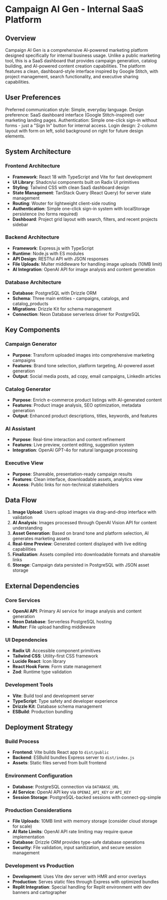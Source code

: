 # Campaign AI Gen - Internal SaaS Platform

## Overview

Campaign AI Gen is a comprehensive AI-powered marketing platform designed specifically for internal business usage. Unlike a public marketing tool, this is a SaaS dashboard that provides campaign generation, catalog building, and AI-powered content creation capabilities. The platform features a clean, dashboard-style interface inspired by Google Stitch, with project management, search functionality, and executive sharing capabilities.

## User Preferences

Preferred communication style: Simple, everyday language.
Design preference: SaaS dashboard interface (Google Stitch-inspired) over marketing landing pages.
Authentication: Simple one-click sign-in without forms - just a "Sign In" button for internal access.
Login design: 2-column layout with form on left, solid background on right for future design elements.

## System Architecture

### Frontend Architecture
- **Framework**: React 18 with TypeScript and Vite for fast development
- **UI Library**: Shadcn/ui components built on Radix UI primitives
- **Styling**: Tailwind CSS with clean SaaS dashboard design
- **State Management**: TanStack Query (React Query) for server state management
- **Routing**: Wouter for lightweight client-side routing
- **Authentication**: Simple one-click sign-in system with localStorage persistence (no forms required)
- **Dashboard**: Project grid layout with search, filters, and recent projects sidebar

### Backend Architecture
- **Framework**: Express.js with TypeScript
- **Runtime**: Node.js with ES modules
- **API Design**: RESTful API with JSON responses
- **File Uploads**: Multer middleware for handling image uploads (10MB limit)
- **AI Integration**: OpenAI API for image analysis and content generation

### Database Architecture
- **Database**: PostgreSQL with Drizzle ORM
- **Schema**: Three main entities - campaigns, catalogs, and catalog_products
- **Migrations**: Drizzle Kit for schema management
- **Connection**: Neon Database serverless driver for PostgreSQL

## Key Components

### Campaign Generator
- **Purpose**: Transform uploaded images into comprehensive marketing campaigns
- **Features**: Brand tone selection, platform targeting, AI-powered asset generation
- **Output**: Social media posts, ad copy, email campaigns, LinkedIn articles

### Catalog Generator
- **Purpose**: Enrich e-commerce product listings with AI-generated content
- **Features**: Product image analysis, SEO optimization, metadata generation
- **Output**: Enhanced product descriptions, titles, keywords, and features

### AI Assistant
- **Purpose**: Real-time interaction and content refinement
- **Features**: Live preview, content editing, suggestion system
- **Integration**: OpenAI GPT-4o for natural language processing

### Executive View
- **Purpose**: Shareable, presentation-ready campaign results
- **Features**: Clean interface, downloadable assets, analytics view
- **Access**: Public links for non-technical stakeholders

## Data Flow

1. **Image Upload**: Users upload images via drag-and-drop interface with validation
2. **AI Analysis**: Images processed through OpenAI Vision API for content understanding
3. **Asset Generation**: Based on brand tone and platform selection, AI generates marketing assets
4. **Real-time Preview**: Generated content displayed with live editing capabilities
5. **Finalization**: Assets compiled into downloadable formats and shareable links
6. **Storage**: Campaign data persisted in PostgreSQL with JSON asset storage

## External Dependencies

### Core Services
- **OpenAI API**: Primary AI service for image analysis and content generation
- **Neon Database**: Serverless PostgreSQL hosting
- **Multer**: File upload handling middleware

### UI Dependencies
- **Radix UI**: Accessible component primitives
- **Tailwind CSS**: Utility-first CSS framework
- **Lucide React**: Icon library
- **React Hook Form**: Form state management
- **Zod**: Runtime type validation

### Development Tools
- **Vite**: Build tool and development server
- **TypeScript**: Type safety and developer experience
- **Drizzle Kit**: Database schema management
- **ESBuild**: Production bundling

## Deployment Strategy

### Build Process
- **Frontend**: Vite builds React app to `dist/public`
- **Backend**: ESBuild bundles Express server to `dist/index.js`
- **Assets**: Static files served from built frontend

### Environment Configuration
- **Database**: PostgreSQL connection via `DATABASE_URL`
- **AI Service**: OpenAI API key via `OPENAI_API_KEY` or `API_KEY`
- **Session Storage**: PostgreSQL-backed sessions with connect-pg-simple

### Production Considerations
- **File Uploads**: 10MB limit with memory storage (consider cloud storage for scale)
- **AI Rate Limits**: OpenAI API rate limiting may require queue implementation
- **Database**: Drizzle ORM provides type-safe database operations
- **Security**: File validation, input sanitization, and secure session management

### Development vs Production
- **Development**: Uses Vite dev server with HMR and error overlays
- **Production**: Serves static files through Express with optimized bundles
- **Replit Integration**: Special handling for Replit environment with dev banners and cartographer